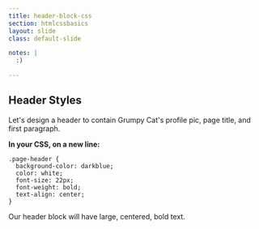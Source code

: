 ```yaml
---
title: header-block-css
section: htmlcssbasics
layout: slide
class: default-slide

notes: |
  :)

---
```


## Header Styles

Let's design a header to contain Grumpy Cat's profile pic, page title, and first paragraph.

**In your CSS, on a new line:**

    .page-header {
      background-color: darkblue;
      color: white;
      font-size: 22px;
      font-weight: bold;
      text-align: center;
    }

Our header block will have large, centered, bold text.




